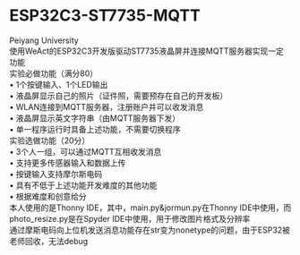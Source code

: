 # ESP32C3-ST7735-MQTT<br/>
Peiyang University<br/>
使用WeAct的ESP32C3开发版驱动ST7735液晶屏并连接MQTT服务器实现一定功能<br/>
实验必做功能（满分80）<br/>
• 1个按键输入、1个LED输出<br/>
• 液晶屏显示自己的照片（证件照，需要预存在自己的开发板）<br/>
• WLAN连接到MQTT服务器，注册账户并可以收发消息<br/>
• 液晶屏显示英文字符串（由MQTT服务器下发）<br/>
• 单一程序运行时具备上述功能，不需要切换程序<br/>
实验选做功能（20分）<br/>
• 3个人一组，可以通过MQTT互相收发消息<br/>
• 支持更多传感器输入和数据上传<br/>
• 按键输入支持摩尔斯电码<br/>
• 具有不低于上述功能开发难度的其他功能<br/>
• 根据难度和创意给分<br/>
本人使用的是Thonny IDE，其中，main.py&jormun.py在Thonny IDE中使用，而photo_resize.py是在Spyder IDE中使用，用于修改图片格式及分辨率<br/>
通过摩斯电码向上位机发送消息功能存在str变为nonetype的问题，由于ESP32被老师回收，无法debug<br/>
